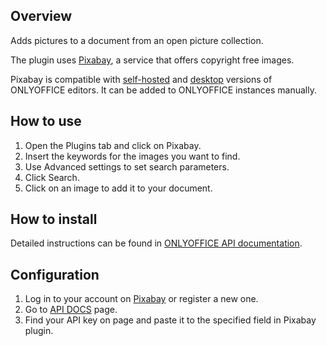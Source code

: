 ## Overview

Adds pictures to a document from an open picture collection. 

The plugin uses [Pixabay](https://pixabay.com/), a service that offers copyright free images.

Pixabay is compatible with [self-hosted](https://github.com/ONLYOFFICE/DocumentServer) and [desktop](https://github.com/ONLYOFFICE/DesktopEditors) versions of ONLYOFFICE editors. It can be added to ONLYOFFICE instances manually. 

## How to use

1. Open the Plugins tab and click on Pixabay.
2. Insert the keywords for the images you want to find.
3. Use Advanced settings to set search parameters.
4. Click Search. 
5. Click on an image to add it to your document.

## How to install

Detailed instructions can be found in [ONLYOFFICE API documentation](https://api.onlyoffice.com/plugin/installation).

## Configuration

1. Log in to your account on [Pixabay](https://pixabay.com/) or register a new one.
2. Go to [API DOCS](https://pixabay.com/api/docs/) page.
3. Find your API key on page and paste it to the specified field in Pixabay plugin.

